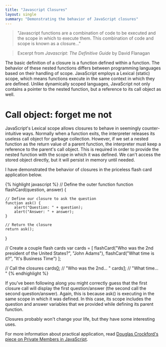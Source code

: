 ```yaml
---
title: "Javascript Closures"
layout: single
summary: "Demonstrating the behavior of JavaScript closures"
---
```

> "Javascript functions are a combination of code to be executed and the scope in which to execute them. This combination of code and scope is known as a closure..."

> Excerpt from *Javascript: The Definitive Guide* by David Flanagan

The basic definition of a closure is a function defined within a function. The behavior of these nested functions differs between programming languages based on their handling of scope. JavaScript employs a Lexical (static) scope, which means functions execute in the same context in which they are defined. Unlike dynamically scoped languages, JavaScript not only contains a pointer to the nested function, but a reference to its call object as well.

# Call object: forget me not

JavaScript's Lexical scope allows closures to behave in seemingly counter-intuitive ways. Normally when a function exits, the interpreter releases its useless call object for garbage collection. However, if we set a nested function as the return value of a parent function, the interpreter must keep a reference to the parent's call object. This is required in order to provide the nested function with the scope in which it was defined. We can't access the stored object directly, but it will persist in memory until needed.

I have demonstrated the behavior of closures in the priceless flash card application below.

{% highlight javascript %}
// Define the outer function
function flashCard(question, answer) {

    // Define our closure to ask the question
    function ask() {
        alert("Question: " + question);
        alert("Answer: " + answer);
    }

    // Return the closure
    return ask();

}

// Create a couple flash cards
var cards = [
  flashCard("Who was the 2nd president of the United States?", "John Adams"),
  flashCard("What time is it?", "It's Business Time")
];

// Call the closures
cards[0](); // "Who was the 2nd... "
cards[1](); // "What time... "
{% endhighlight %}

If you've been following along you might correctly guess that the first closure call will display the first question/answer (the second call the second question/answer). Again, this is because <span class="code">ask()</span> is executing in the same scope in which it was defined. In this case, its scope includes the question and answer variables that we provided while defining its parent function.

Closures probably won't change your life, but they have some interesting uses.

For more information about practical application, read <a href="http://www.crockford.com/javascript/private.html">Douglas Crockford's piece on Private Members in JavaScript</a>.